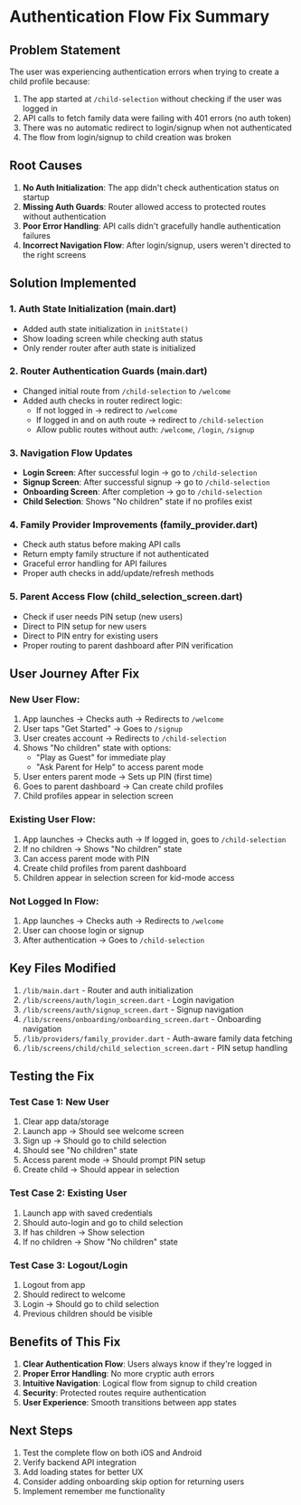# Authentication Flow Fix Summary

## Problem Statement
The user was experiencing authentication errors when trying to create a child profile because:
1. The app started at `/child-selection` without checking if the user was logged in
2. API calls to fetch family data were failing with 401 errors (no auth token)
3. There was no automatic redirect to login/signup when not authenticated
4. The flow from login/signup to child creation was broken

## Root Causes
1. **No Auth Initialization**: The app didn't check authentication status on startup
2. **Missing Auth Guards**: Router allowed access to protected routes without authentication
3. **Poor Error Handling**: API calls didn't gracefully handle authentication failures
4. **Incorrect Navigation Flow**: After login/signup, users weren't directed to the right screens

## Solution Implemented

### 1. Auth State Initialization (main.dart)
- Added auth state initialization in `initState()`
- Show loading screen while checking auth status
- Only render router after auth state is initialized

### 2. Router Authentication Guards (main.dart)
- Changed initial route from `/child-selection` to `/welcome`
- Added auth checks in router redirect logic:
  - If not logged in → redirect to `/welcome`
  - If logged in and on auth route → redirect to `/child-selection`
  - Allow public routes without auth: `/welcome`, `/login`, `/signup`

### 3. Navigation Flow Updates
- **Login Screen**: After successful login → go to `/child-selection`
- **Signup Screen**: After successful signup → go to `/child-selection`
- **Onboarding Screen**: After completion → go to `/child-selection`
- **Child Selection**: Shows "No children" state if no profiles exist

### 4. Family Provider Improvements (family_provider.dart)
- Check auth status before making API calls
- Return empty family structure if not authenticated
- Graceful error handling for API failures
- Proper auth checks in add/update/refresh methods

### 5. Parent Access Flow (child_selection_screen.dart)
- Check if user needs PIN setup (new users)
- Direct to PIN setup for new users
- Direct to PIN entry for existing users
- Proper routing to parent dashboard after PIN verification

## User Journey After Fix

### New User Flow:
1. App launches → Checks auth → Redirects to `/welcome`
2. User taps "Get Started" → Goes to `/signup`
3. User creates account → Redirects to `/child-selection`
4. Shows "No children" state with options:
   - "Play as Guest" for immediate play
   - "Ask Parent for Help" to access parent mode
5. User enters parent mode → Sets up PIN (first time)
6. Goes to parent dashboard → Can create child profiles
7. Child profiles appear in selection screen

### Existing User Flow:
1. App launches → Checks auth → If logged in, goes to `/child-selection`
2. If no children → Shows "No children" state
3. Can access parent mode with PIN
4. Create child profiles from parent dashboard
5. Children appear in selection screen for kid-mode access

### Not Logged In Flow:
1. App launches → Checks auth → Redirects to `/welcome`
2. User can choose login or signup
3. After authentication → Goes to `/child-selection`

## Key Files Modified
1. `/lib/main.dart` - Router and auth initialization
2. `/lib/screens/auth/login_screen.dart` - Login navigation
3. `/lib/screens/auth/signup_screen.dart` - Signup navigation
4. `/lib/screens/onboarding/onboarding_screen.dart` - Onboarding navigation
5. `/lib/providers/family_provider.dart` - Auth-aware family data fetching
6. `/lib/screens/child/child_selection_screen.dart` - PIN setup handling

## Testing the Fix

### Test Case 1: New User
1. Clear app data/storage
2. Launch app → Should see welcome screen
3. Sign up → Should go to child selection
4. Should see "No children" state
5. Access parent mode → Should prompt PIN setup
6. Create child → Should appear in selection

### Test Case 2: Existing User
1. Launch app with saved credentials
2. Should auto-login and go to child selection
3. If has children → Show selection
4. If no children → Show "No children" state

### Test Case 3: Logout/Login
1. Logout from app
2. Should redirect to welcome
3. Login → Should go to child selection
4. Previous children should be visible

## Benefits of This Fix
1. **Clear Authentication Flow**: Users always know if they're logged in
2. **Proper Error Handling**: No more cryptic auth errors
3. **Intuitive Navigation**: Logical flow from signup to child creation
4. **Security**: Protected routes require authentication
5. **User Experience**: Smooth transitions between app states

## Next Steps
1. Test the complete flow on both iOS and Android
2. Verify backend API integration
3. Add loading states for better UX
4. Consider adding onboarding skip option for returning users
5. Implement remember me functionality